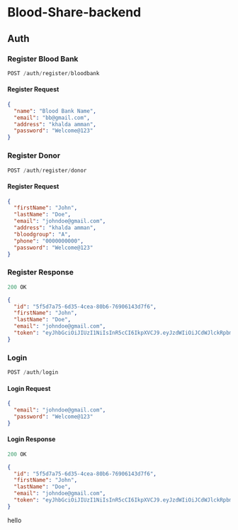 # Blood-Share-backend
## Auth

### Register Blood Bank


```js
POST /auth/register/bloodbank
```

#### Register Request

```json
{
  "name": "Blood Bank Name",
  "email": "bb@gmail.com",
  "address": "khalda amman",
  "password": "Welcome@123"
}
```

### Register Donor


```js
POST /auth/register/donor
```

#### Register Request

```json
{
  "firstName": "John",
  "lastName": "Doe",
  "email": "johndoe@gmail.com",
  "address": "khalda amman",
  "bloodgroup": "A",
  "phone": "0000000000",
  "password": "Welcome@123"
}
```

### Register Response

```js
200 OK
```

```json
{
  "id": "5f5d7a75-6d35-4cea-80b6-76906143d7f6",
  "firstName": "John",
  "lastName": "Doe",
  "email": "johndoe@gmail.com",
  "token": "eyJhbGciOiJIUzI1NiIsInR5cCI6IkpXVCJ9.eyJzdWIiOiJCdWJlckRpbm5lci5Eb21haW4uVXNlckFnZ3JlZ2F0ZS5WYWx1ZU9iamVjdHMuVXNlcklkIiwiZ2l2ZW5fbmFtZSI6Ik5pZ2VsIiwiZmFtaWx5X25hbWUiOiJHdW56IiwianRpIjoiMDJhYjc4OTEtMjRhNy00MTZiLTkxNDEtNGNlNzgwMjA0YTQ4IiwiZXhwIjoxNjc0OTkxNTE3LCJpc3MiOiJCdWJlckRpbm5lciIsImF1ZCI6IkJ1YmVyRGlubmVyIn0.tJnQkx3f7B3wD7YsoPX19WBN6Z0ZXB5kqOqtOn22KHQ"
}
```

### Login

```js
POST /auth/login
```

#### Login Request

```json
{
  "email": "johndoe@gmail.com",
  "password": "Welcome@123"
}
```

#### Login Response

```js
200 OK
```

```json
{
  "id": "5f5d7a75-6d35-4cea-80b6-76906143d7f6",
  "firstName": "John",
  "lastName": "Doe",
  "email": "johndoe@gmail.com",
  "token": "eyJhbGciOiJIUzI1NiIsInR5cCI6IkpXVCJ9.eyJzdWIiOiJCdWJlckRpbm5lci5Eb21haW4uVXNlckFnZ3JlZ2F0ZS5WYWx1ZU9iamVjdHMuVXNlcklkIiwiZ2l2ZW5fbmFtZSI6Ik5pZ2VsIiwiZmFtaWx5X25hbWUiOiJHdW56IiwianRpIjoiNjNhYTQ1MWEtYWU0Ni00ODJmLTlmMmUtNTk0YmY2OTBiYjA2IiwiZXhwIjoxNjc0OTkxNTY5LCJpc3MiOiJCdWJlckRpbm5lciIsImF1ZCI6IkJ1YmVyRGlubmVyIn0.7Wzdk5R6qjINs3QTejnCvHvOB2Zlf6poaC-3N0LMeF8"
}
```
hello